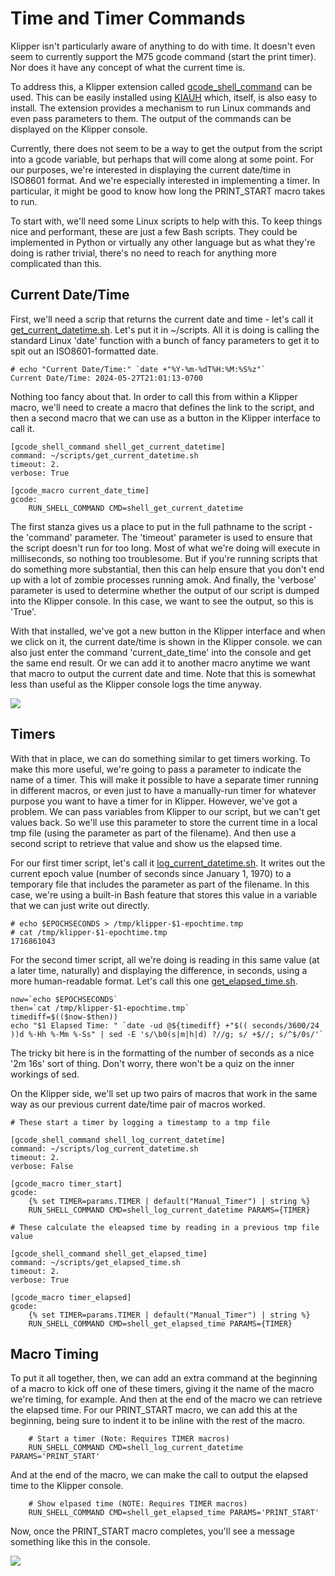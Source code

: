 # Time and Timer Commands
Klipper isn't particularly aware of anything to do with time. It doesn't even seem to currently support the M75 gcode command (start the print timer). Nor does it have any concept of what the current time is. 

To address this, a Klipper extension called [gcode_shell_command](https://github.com/dw-0/kiauh/blob/master/docs/gcode_shell_command.md) can be used. This can be easily installed using [KIAUH](https://github.com/dw-0/kiauh) which, itself, is also easy to install. The extension provides a mechanism to run Linux commands and even pass parameters to them. The output of the commands can be displayed on the Klipper console. 

Currently, there does not seem to be a way to get the output from the script into a gcode variable, but perhaps that will come along at some point. For our purposes, we're interested in displaying the current date/time in ISO8601 format. And we're especially interested in implementing a timer. In particular, it might be good to know how long the PRINT_START macro takes to run.

To start with, we'll need some Linux scripts to help with this. To keep things nice and performant, these are just a few Bash scripts. They could be implemented in Python or virtually any other language but as what they're doing is rather trivial, there's no need to reach for anything more complicated than this.

## Current Date/Time

First, we'll need a scrip that returns the current date and time - let's call it [get_current_datetime.sh](https://github.com/500Foods/WelcomeToTroodon/blob/main/scripts/get_current_datetime.sh). Let's put it in ~/scripts. All it is doing is calling the standard Linux 'date' function with a bunch of fancy parameters to get it to spit out an ISO8601-formatted date.

```
# echo "Current Date/Time:" `date +"%Y-%m-%dT%H:%M:%S%z"`
Current Date/Time: 2024-05-27T21:01:13-0700
```

Nothing too fancy about that. In order to call this from within a Klipper macro, we'll need to create a macro that defines the link to the script, and then a second macro that we can use as a button in the Klipper interface to call it.
```
[gcode_shell_command shell_get_current_datetime]
command: ~/scripts/get_current_datetime.sh
timeout: 2.
verbose: True

[gcode_macro current_date_time]
gcode:
    RUN_SHELL_COMMAND CMD=shell_get_current_datetime
```
The first stanza gives us a place to put in the full pathname to the script - the 'command' parameter. The 'timeout' parameter is used to ensure that the script doesn't run for too long. Most of what we're doing will execute in milliseconds, so nothing too troublesome. But if you're running scripts that do something more substantial, then this can help ensure that you don't end up with a lot of zombie processes running amok. And finally, the 'verbose' parameter is used to determine whether the output of our script is dumped into the Klipper console. In this case, we want to see the output, so this is 'True'.

With that installed, we've got a new button in the Klipper interface and when we click on it, the current date/time is shown in the Klipper console. we can also just enter the command 'current_date_time' into the console and get the same end result. Or we can add it to another macro anytime we want that macro to output the current date and time. Note that this is somewhat less than useful as the Klipper console logs the time anyway. 

<kbd><a href="URL"><img src=https://github.com/500Foods/WelcomeToTroodon/assets/41052272/fe789383-b277-4054-bdb0-860cb1f9e67d></a></kbd>

## Timers

With that in place, we can do something similar to get timers working. To make this more useful, we're going to pass a parameter to indicate the name of a timer. This will make it possible to have a separate timer running in different macros, or even just to have a manually-run timer for whatever purpose you want to have a timer for in Klipper. However, we've got a problem.  We can pass variables from Klipper to our script, but we can't get values back. So we'll use this parameter to store the current time in a local tmp file (using the parameter as part of the filename). And then use a second script to retrieve that value and show us the elapsed time.

For our first timer script, let's call it [log_current_datetime.sh](https://github.com/500Foods/WelcomeToTroodon/blob/main/scripts/log_current_datetime.sh). It writes out the current epoch value (number of seconds since January 1, 1970) to a temporary file that includes the parameter as part of the filename. In this case, we're using a built-in Bash feature that stores this value in a variable that we can just write out directly.
```
# echo $EPOCHSECONDS > /tmp/klipper-$1-epochtime.tmp
# cat /tmp/klipper-$1-epochtime.tmp
1716861043
```
For the second timer script, all we're doing is reading in this same value (at a later time, naturally) and displaying the difference, in seconds, using a more human-readable format. Let's call this one [get_elapsed_time.sh](https://github.com/500Foods/WelcomeToTroodon/blob/main/scripts/get_elapsed_time.sh).
```
now=`echo $EPOCHSECONDS`
then=`cat /tmp/klipper-$1-epochtime.tmp`
timediff=$(($now-$then))
echo "$1 Elapsed Time: " `date -ud @${timediff} +"$(( seconds/3600/24 ))d %-Hh %-Mm %-Ss" | sed -E 's/\b0(s|m|h|d) ?//g; s/ +$//; s/^$/0s/'`
```
The tricky bit here is in the formatting of the number of seconds as a nice '2m 16s' sort of thing. Don't worry, there won't be a quiz on the inner workings of sed. 

On the Klipper side, we'll set up two pairs of macros that work in the same way as our previous current date/time pair of macros worked.

```
# These start a timer by logging a timestamp to a tmp file
    
[gcode_shell_command shell_log_current_datetime]
command: ~/scripts/log_current_datetime.sh
timeout: 2.
verbose: False

[gcode_macro timer_start]
gcode:
    {% set TIMER=params.TIMER | default("Manual_Timer") | string %}
    RUN_SHELL_COMMAND CMD=shell_log_current_datetime PARAMS={TIMER}

# These calculate the eleapsed time by reading in a previous tmp file value

[gcode_shell_command shell_get_elapsed_time]
command: ~/scripts/get_elapsed_time.sh
timeout: 2.
verbose: True

[gcode_macro timer_elapsed]
gcode:
    {% set TIMER=params.TIMER | default("Manual_Timer") | string %}
    RUN_SHELL_COMMAND CMD=shell_get_elapsed_time PARAMS={TIMER}
```

## Macro Timing
To put it all together, then, we can add an extra command at the beginning of a macro to kick off one of these timers, giving it the name of the macro we're timing, for example. And then at the end of the macro we can retrieve the elapsed time. 
For our PRINT_START macro, we can add this at the beginning, being sure to indent it to be inline with the rest of the macro.
```
    # Start a timer (Note: Requires TIMER macros)
    RUN_SHELL_COMMAND CMD=shell_log_current_datetime PARAMS='PRINT_START'
```
And at the end of the macro, we can make the call to output the elapsed time to the Klipper console.
```
    # Show elpased time (NOTE: Requires TIMER macros)
    RUN_SHELL_COMMAND CMD=shell_get_elapsed_time PARAMS='PRINT_START'
```
Now, once the PRINT_START macro completes, you'll see a message something like this in the console.

<kbd><a href="URL"><img src=https://github.com/500Foods/WelcomeToTroodon/assets/41052272/2a4a8850-b9e3-4bbb-91c9-559647912ae4></a></kbd>



